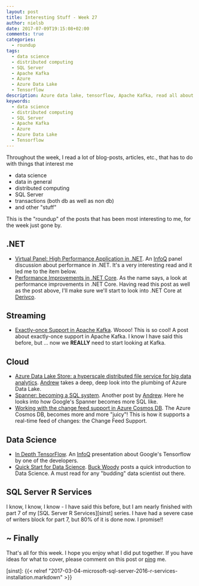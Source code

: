 ```yaml
---
layout: post
title: Interesting Stuff - Week 27
author: nielsb
date: 2017-07-09T19:15:08+02:00
comments: true
categories:
  - roundup
tags:
  - data science
  - distributed computing
  - SQL Server
  - Apache Kafka
  - Azure
  - Azure Data Lake
  - Tensorflow
description: Azure data lake, tensorflow, Apache Kafka, read all about this weeks interesting stuff.
keywords:
  - data science
  - distributed computing
  - SQL Server
  - Apache Kafka
  - Azure
  - Azure Data Lake
  - Tensorflow   
---
```


Throughout the week, I read a lot of blog-posts, articles, etc., that has to do with things that interest me

* data science
* data in general
* distributed computing
* SQL Server
* transactions (both db as well as non db)
* and other "stuff"

This is the "roundup" of the posts that has been most interesting to me, for the week just gone by. 

<!--more-->

## .NET

* [Virtual Panel: High Performance Application in .NET][1]. An [InfoQ][iq] panel discussion about performance in .NET. It's a very interesting read and it led me to the item below.
* [Performance Improvements in .NET Core][2]. As the name says, a look at performance improvements in .NET Core. Having read this post as well as the post above, I'll make sure we'll start to look into .NET Core at [Derivco](/derivco).

## Streaming

* [Exactly-once Support in Apache Kafka][3]. Woooo! This is so cool! A post about exactly-once support in Apache Kafka. I know I have said this before, but ... now we **REALLY** need to start looking at Kafka.

## Cloud

* [Azure Data Lake Store: a hyperscale distributed file service for big data analytics][4]. [Andrew][mp] takes a deep, deep look into the plumbing of Azure Data Lake.
* [Spanner: becoming a SQL system][5]. Another post by [Andrew][mp]. Here he looks into how Google's Spanner becomes more SQL like.
* [Working with the change feed support in Azure Cosmos DB][6]. The Azure Cosmos DB, becomes more and more "juicy"! This is how it supports a real-time feed of changes: the Change Feed Support.

## Data Science

* [In Depth TensorFlow][7]. An [InfoQ][iq] presentation about Google's Tensorflow by one of the developers.
* [Quick Start for Data Science][8]. [Buck Woody][bw] posts a quick introduction to Data Science. A must read for any "budding" data scientist out there.

## SQL Server R Services

I know, I know, I know - I have said this before, but I am nearly finished with part 7 of my [SQL Server R Services][sinst] series. I have had a severe case of writers block for part 7, but 80% of it is done now. I promise!!

## ~ Finally

That's all for this week. I hope you enjoy what I did put together. If you have ideas for what to cover, please comment on this post or [ping][ma] me.

[ma]: mailto:niels.it.berglund@gmail.com
[mp]: https://blog.acolyer.org
[iq]: https://www.infoq.com/
[ew]: http://sqlonice.com/
[re]: http://blog.revolutionanalytics.com
[sqsk]: https://www.sqlskills.com
[bw]: https://buckwoody.wordpress.com
[1]: https://www.infoq.com/articles/high-performance-dotnet
[2]: https://blogs.msdn.microsoft.com/dotnet/2017/06/07/performance-improvements-in-net-core/
[3]: https://medium.com/@jaykreps/exactly-once-support-in-apache-kafka-55e1fdd0a35f
[4]: https://blog.acolyer.org/2017/07/04/azure-data-lake-store-a-hyperscale-distributed-file-service-for-big-data-analytics/
[5]: https://blog.acolyer.org/2017/07/03/spanner-becoming-a-sql-system/
[6]: https://docs.microsoft.com/en-us/azure/cosmos-db/change-feed
[7]: https://www.infoq.com/presentations/tensorflow-concepts
[8]: https://buckwoody.wordpress.com/2017/07/06/quick-start-for-data-science/
[sinst]: {{< relref "2017-03-04-microsoft-sql-server-2016-r-services-installation.markdown" >}}
